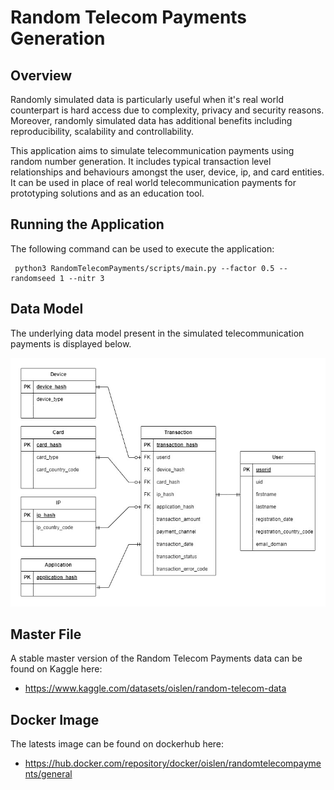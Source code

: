 # Random Telecom Payments Generation

## Overview

Randomly simulated data is particularly useful when it's real world counterpart is hard access due to complexity, privacy and security reasons. Moreover, randomly simulated data has additional benefits including reproducibility, scalability and controllability. 

This application aims to simulate telecommunication payments using random number generation. It includes typical transaction level relationships and behaviours amongst the user, device, ip, and card entities. It can be used in place of real world telecommunication payments for prototyping solutions and as an education tool. 

## Running the Application

The following command can be used to execute the application:

     python3 RandomTelecomPayments/scripts/main.py --factor 0.5 --randomseed 1 --nitr 3

## Data Model

The underlying data model present in the simulated telecommunication payments is displayed below.

![Entity Relationship Diagram](doc/entity_relationship_diagram.jpg)

## Master File

A stable master version of the Random Telecom Payments data can be found on Kaggle here:

* https://www.kaggle.com/datasets/oislen/random-telecom-data

## Docker Image

The latests image can be found on dockerhub here:
* https://hub.docker.com/repository/docker/oislen/randomtelecompayments/general
